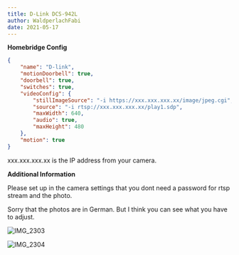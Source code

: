 ```yaml
---
title: D-Link DCS-942L
author: WaldperlachFabi
date: 2021-05-17
---
```

**Homebridge Config**

```json
{
	"name": "D-link",
	"motionDoorbell": true,
	"doorbell": true,
	"switches": true,
	"videoConfig": {
		"stillImageSource": "-i https://xxx.xxx.xxx.xx/image/jpeg.cgi",
		"source": "-i rtsp://xxx.xxx.xxx.xx/play1.sdp",
		"maxWidth": 640,
		"audio": true,
		"maxHeight": 480
	},
	"motion": true
}
```

xxx.xxx.xxx.xx is the IP address from your camera.

**Additional Information**

Please set up in the camera settings that you dont need a password for rtsp stream and the photo.

Sorry that the photos are in German. But I think you can see what you have to adjust.

![IMG_2303](https://user-images.githubusercontent.com/80318133/118520280-3c255d80-b73a-11eb-992c-6726d5436fa1.jpeg)

![IMG_2304](https://user-images.githubusercontent.com/80318133/118520313-42b3d500-b73a-11eb-957b-07f7fa8943b1.jpeg)
